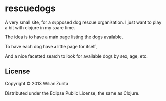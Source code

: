 # rescuedogs

A very small site, for a supposed dog rescue organization. I just want to play a bit with clojure in my spare time.

The idea is to have a main page listing the dogs available,

To have each dog have a little page for itself,

And a nice facetted search to look for available dogs by sex, age, etc.

## License

Copyright © 2013 Wilian Zurita

Distributed under the Eclipse Public License, the same as Clojure.

